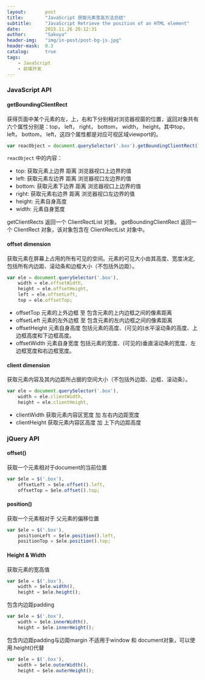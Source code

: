 ```yaml
---
layout:       post
title:        "JavaScript 获取元素宽高方法总结"
subtitle:     "JavaScript Retrieve the position of an HTML element"
date:         2015.11.26 20:12:31
author:       "Sakuya"
header-img:   "img/in-post/post-bg-js.jpg"
header-mask:  0.3
catalog:      true
tags:
    - JavaScript
    - 前端开发
---
```



### JavaScript API

#### getBoundingClientRect
获得页面中某个元素的左，上，右和下分别相对浏览器视窗的位置，返回对象共有六个属性分别是：top， left， right， bottom， width， height。其中top， left， bottom， left，这四个属性都是对应可视区域viewport的。

```javascript
var reacObject = document.querySelector('.box').getBoundingClientRect()
```

`reacObject` 中的内容：

- top: 获取元素上边界 距离 浏览器视口上边界的值
- left: 获取元素左边界 距离 浏览器视口左边界的值
- bottom: 获取元素下边界 距离 浏览器视口上边界的值
- right: 获取元素右边界 距离 浏览器视口左边界的值
- height: 元素自身高度
- width: 元素自身宽度

getClientRects 返回一个 ClientRectList 对象。
getBoundingClientRect 返回一个 ClientRect 对象，该对象包含在 ClientRectList 对象中。

#### offset dimension
获取元素在屏幕上占用的所有可见的空间。元素的可见大小由其高度、宽度决定,包括所有内边距、滚动条和边框大小（不包括外边距）。

```javascript
var ele = document.querySelector('.box'),
    width = ele.offsetWidth,
    height = ele.offsetHeight,
    left = ele.offsetLeft,
    top = ele.offsetTop;
```

- offsetTop 元素的上外边框 至 包含元素的上内边框之间的像素距离
- offsetLeft 元素的左外边框 至 包含元素的左内边框之间的像素距离
- offsetHeight 元素自身高度 包括元素的高度、(可见的)水平滚动条的高度、上边框高度和下边框高度。
- offsetWidth 元素自身宽度 包括元素的宽度、(可见的)垂直滚动条的宽度、左边框宽度和右边框宽度。

#### client dimension
获取元素内容及其内边距所占据的空间大小（不包括外边距、边框、滚动条）。

```javascript
var ele = document.querySelector('.box'),
    width = ele.clientWidth,
    height = ele.clientHeight,
```

- clientWidth 获取元素内容区宽度 加 左右内边距宽度
- clientHeight 获取元素内容区高度 加 上下内边距高度


### jQuery API

#### offset()
获取一个元素相对于document的当前位置

```javascript
var $ele = $('.box'),
    offsetLeft = $ele.offset().left,
    offsetTop = $ele.offset().top;
```

#### position()
获取一个元素相对于 父元素的偏移位置  

```javascript
var $ele = $('.box'),
    positionLeft = $ele.position().left,
    positionTop = $ele.position().top;
```

#### Height & Width
获取元素的宽高值
```javascript
var $ele = $('.box'),
    width = $ele.width(),
    height = $ele.height();
```

包含内边距padding
```javascript
var $ele = $('.box'),
    width = $ele.innerWidth(),
    height = $ele.innerHeight();
```

包含内边距padding与边距margin
不适用于window 和 document对象，可以使用.height()代替
```javascript
var $ele = $('.box'),
    width = $ele.outerWidth(),
    height = $ele.outerHeight();
```
